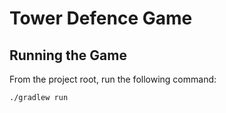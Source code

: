 # Tower Defence Game

## Running the Game

From the project root, run the following command:

~~~
./gradlew run
~~~
